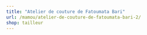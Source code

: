 ```yaml
---
title: "Atelier de couture de Fatoumata Bari"
url: /mamou/atelier-de-couture-de-fatoumata-bari-2/
shop: tailleur
---
```

